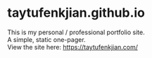 taytufenkjian.github.io
=======================
This is my personal / professional portfolio site. <br>
A simple, static one-pager. <br>
View the site here: https://taytufenkjian.com/
